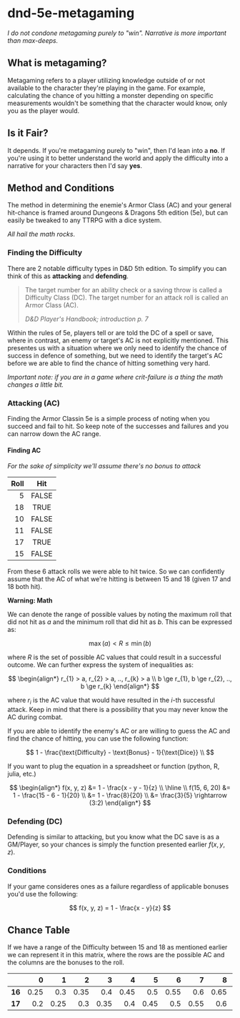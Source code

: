 # dnd-5e-metagaming
_I do not condone metagaming purely to "win". Narrative is more important than max-deeps._

## What is metagaming?

Metagaming refers to a player utilizing knowledge outside of or not available to the character they're playing in the game. For example, calculating the chance of you hitting a monster depending on specific measurements wouldn't be something that the character would know, only you as the player would.

## Is it Fair?

It depends. If you're metagaming purely to "win", then I'd lean into a **no**. If you're using it to better understand the world and apply the difficulty into a narrative for your characters then I'd say **yes**.

## Method and Conditions

The method in determining the enemie's Armor Class (AC) and your general hit-chance is framed around Dungeons & Dragons 5th edition (5e), but can easily be tweaked to any TTRPG with a dice system. 

_All hail the math rocks_.

### Finding the Difficulty

There are 2 notable difficulty types in D&D 5th edition. To simplify you can think of this as **attacking** and **defending**.

> The target number for an ability check or a saving throw is called a Difficulty Class (DC). The target number for an attack roll is called an Armor Class (AC).
> 
> _D&D Player's Handbook; introduction p. 7_

Within the rules of 5e, players tell or are told the DC of a spell or save, where in contrast, an enemy or target's AC is not explicitly mentioned. This presentes us with a situation where we only need to identify the chance of success in defence of something, but we need to identify the target's AC before we are able to find the chance of hitting something very hard.

_Important note: if you are in a game where crit-failure is a thing the math changes a little bit._

### Attacking (AC)

Finding the Armor Classin 5e is a simple process of noting when you succeed and fail to hit. So keep note of the successes and failures and you can narrow down the AC range.

#### Finding AC

_For the sake of simplicity we'll assume there's no bonus to attack_

| Roll | Hit |
| -: | :-: |
| 5 | FALSE |
| 18 | TRUE |
| 10 | FALSE |
| 11 | FALSE |
| 17 | TRUE |
| 15 | FALSE |

From these 6 attack rolls we were able to hit twice. So we can confidently assume that the AC of what we're hitting is between 15 and 18 (given 17 and 18 both hit).

**Warning: Math**

We can denote the range of possible values by noting the maximum roll that did not hit as $a$ and the minimum roll that did hit as $b$. This can be expressed as:

$$\max(a) < R \le \min(b)$$

where $R$ is the set of possible AC values that could result in a successful outcome. We can further express the system of inequalities as:

$$
\begin{align*}
r_{1} > a, r_{2} > a, .., r_{k} > a \\
b \ge r_{1}, b \ge r_{2}, .., b \ge r_{k}
\end{align*}
$$

where $r_i$ is the AC value that would have resulted in the $i$-th successful attack. Keep in mind that there is a possibility that you may never know the AC during combat.

If you are able to identify the enemy's AC or are willing to guess the AC and find the chance of hitting, you can use the following function:

$$
1 - \frac{\text{Difficulty} - \text{Bonus} - 1}{\text{Dice}} \\
$$

If you want to plug the equation in a spreadsheet or function (python, R, julia, etc.)

$$
\begin{align*}
f(x, y, z) &= 1 - \frac{x - y - 1}{z} \\
\hline \\
f(15, 6, 20) &= 1 - \frac{15 - 6 - 1}{20} \\
&= 1 - \frac{8}{20} \\
&= \frac{3}{5} \rightarrow (3:2)
\end{align*}
$$

### Defending (DC)

Defending is similar to attacking, but you know what the DC save is as a GM/Player, so your chances is simply the function presented earlier $f(x, y, z)$. 

### Conditions

If your game consideres ones as a failure regardless of applicable bonuses you'd use the following:

$$
f(x, y, z) = 1 - \frac{x - y}{z}
$$

## Chance Table

If we have a range of the Difficulty between 15 and 18 as mentioned earlier we can represent it in this matrix, where the rows are the possible AC and the columns are the bonuses to the roll.

|   |  0  |  1  |  2  |  3  |  4  |  5  |  6  |  7  |  8  |  9  |  10 |
|---|----:|----:|----:|----:|----:|----:|----:|----:|----:|----:|----:|
| **16** | 0.25| 0.3 | 0.35| 0.4 | 0.45| 0.5 | 0.55| 0.6 | 0.65| 0.7 | 0.75|
| **17** | 0.2 | 0.25| 0.3 | 0.35| 0.4 | 0.45| 0.5 | 0.55| 0.6 | 0.65| 0.7 |


<!--
## Code

![R code]()

-->
